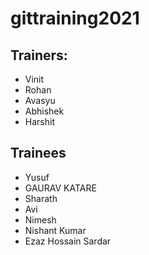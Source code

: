 # gittraining2021

## Trainers:

- Vinit
- Rohan
- Avasyu
- Abhishek
- Harshit

## Trainees
- Yusuf
- GAURAV KATARE
- Sharath
- Avi
- Nimesh
- Nishant Kumar
- Ezaz Hossain Sardar
